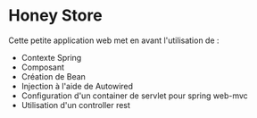 
# Honey Store

Cette petite application web met en avant l'utilisation de :

* Contexte Spring
* Composant
* Création de Bean
* Injection à l'aide de Autowired
* Configuration d'un container de servlet pour spring web-mvc
* Utilisation d'un controller rest

